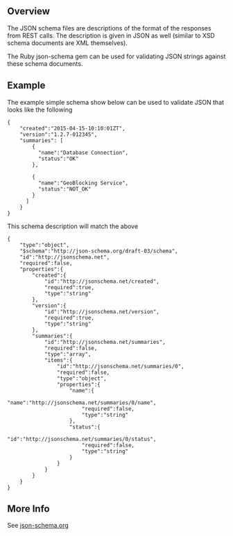 ## Overview

The JSON schema files are descriptions of the format of the responses from REST calls.  The description is given in JSON as well (similar to XSD schema documents are XML themselves).

The Ruby json-schema gem can be used for validating JSON strings against these schema documents.

## Example

The example simple schema show below can be used to validate JSON that looks like the following

```
{
	"created":"2015-04-15-10:10:01ZT",
	"version":"1.2.7-012345",
	"summaries": [
	    {
		  "name":"Database Connection",
		  "status":"OK"
		},
		
		{
		  "name":"GeoBlocking Service",
		  "status":"NOT_OK"
		}
	  ]
	}
}
```

This schema description will match the above

```
{
    "type":"object",
    "$schema":"http://json-schema.org/draft-03/schema",
    "id":"http://jsonschema.net",
    "required":false,
    "properties":{
        "created":{
            "id":"http://jsonschema.net/created",
            "required":true,
            "type":"string"
        },
        "version":{
        	"id":"http://jsonschema.net/version",
        	"required":true,
        	"type":"string"
        },
        "summaries":{
            "id":"http://jsonschema.net/summaries",
            "required":false,
            "type":"array",
            "items":{
                "id":"http://jsonschema.net/summaries/0",
                "required":false,
                "type":"object",
                "properties":{
                    "name":{
                        "name":"http://jsonschema.net/summaries/0/name",
                        "required":false,
                        "type":"string"
                    },
                    "status":{
                        "id":"http://jsonschema.net/summaries/0/status",
                        "required":false,
                        "type":"string"
                    }
                }
            }
        }
    }
}
```


## More Info

See [json-schema.org](http://json-schema.org)

